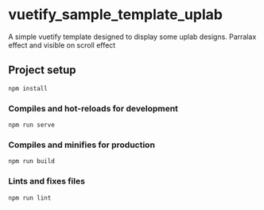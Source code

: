 # vuetify_sample_template_uplab

A simple vuetify template designed to display some uplab designs. Parralax effect and visible on scroll effect

## Project setup
```
npm install
```

### Compiles and hot-reloads for development
```
npm run serve
```

### Compiles and minifies for production
```
npm run build
```

### Lints and fixes files
```
npm run lint
```
